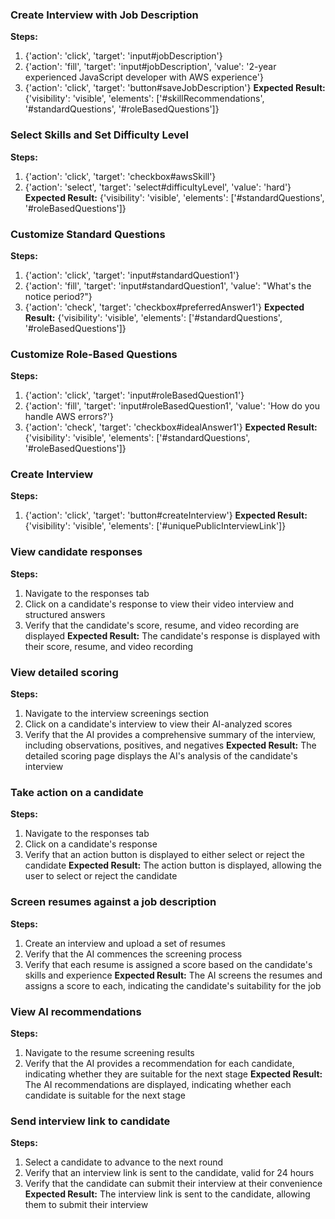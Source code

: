 ### Create Interview with Job Description
**Steps:**
1. {'action': 'click', 'target': 'input#jobDescription'}
2. {'action': 'fill', 'target': 'input#jobDescription', 'value': '2-year experienced JavaScript developer with AWS experience'}
3. {'action': 'click', 'target': 'button#saveJobDescription'}
**Expected Result:** {'visibility': 'visible', 'elements': ['#skillRecommendations', '#standardQuestions', '#roleBasedQuestions']}

### Select Skills and Set Difficulty Level
**Steps:**
1. {'action': 'click', 'target': 'checkbox#awsSkill'}
2. {'action': 'select', 'target': 'select#difficultyLevel', 'value': 'hard'}
**Expected Result:** {'visibility': 'visible', 'elements': ['#standardQuestions', '#roleBasedQuestions']}

### Customize Standard Questions
**Steps:**
1. {'action': 'click', 'target': 'input#standardQuestion1'}
2. {'action': 'fill', 'target': 'input#standardQuestion1', 'value': "What's the notice period?"}
3. {'action': 'check', 'target': 'checkbox#preferredAnswer1'}
**Expected Result:** {'visibility': 'visible', 'elements': ['#standardQuestions', '#roleBasedQuestions']}

### Customize Role-Based Questions
**Steps:**
1. {'action': 'click', 'target': 'input#roleBasedQuestion1'}
2. {'action': 'fill', 'target': 'input#roleBasedQuestion1', 'value': 'How do you handle AWS errors?'}
3. {'action': 'check', 'target': 'checkbox#idealAnswer1'}
**Expected Result:** {'visibility': 'visible', 'elements': ['#standardQuestions', '#roleBasedQuestions']}

### Create Interview
**Steps:**
1. {'action': 'click', 'target': 'button#createInterview'}
**Expected Result:** {'visibility': 'visible', 'elements': ['#uniquePublicInterviewLink']}

### View candidate responses
**Steps:**
1. Navigate to the responses tab
2. Click on a candidate's response to view their video interview and structured answers
3. Verify that the candidate's score, resume, and video recording are displayed
**Expected Result:** The candidate's response is displayed with their score, resume, and video recording

### View detailed scoring
**Steps:**
1. Navigate to the interview screenings section
2. Click on a candidate's interview to view their AI-analyzed scores
3. Verify that the AI provides a comprehensive summary of the interview, including observations, positives, and negatives
**Expected Result:** The detailed scoring page displays the AI's analysis of the candidate's interview

### Take action on a candidate
**Steps:**
1. Navigate to the responses tab
2. Click on a candidate's response
3. Verify that an action button is displayed to either select or reject the candidate
**Expected Result:** The action button is displayed, allowing the user to select or reject the candidate

### Screen resumes against a job description
**Steps:**
1. Create an interview and upload a set of resumes
2. Verify that the AI commences the screening process
3. Verify that each resume is assigned a score based on the candidate's skills and experience
**Expected Result:** The AI screens the resumes and assigns a score to each, indicating the candidate's suitability for the job

### View AI recommendations
**Steps:**
1. Navigate to the resume screening results
2. Verify that the AI provides a recommendation for each candidate, indicating whether they are suitable for the next stage
**Expected Result:** The AI recommendations are displayed, indicating whether each candidate is suitable for the next stage

### Send interview link to candidate
**Steps:**
1. Select a candidate to advance to the next round
2. Verify that an interview link is sent to the candidate, valid for 24 hours
3. Verify that the candidate can submit their interview at their convenience
**Expected Result:** The interview link is sent to the candidate, allowing them to submit their interview

